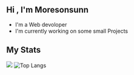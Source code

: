 ## Hi , I'm Moresonsunn
- I'm a Web devoloper
- I'm currently working on some small Projects

## My Stats
![](https://github-readme-stats.vercel.app/api?username=moresonsunn&show_icons=true&theme=dracula)
![Top Langs](https://github-readme-stats.vercel.app/api/top-langs/?username=moresonsunn&hide_progress=true)
<!--
**moresonsunn/moresonsunn** is a ✨ _special_ ✨ repository because its `README.md` (this file) appears on your GitHub profile.

Here are some ideas to get you started:

- 🔭 I’m currently working on ...
- 🌱 I’m currently learning ...
- 👯 I’m looking to collaborate on ...
- 🤔 I’m looking for help with ...
- 💬 Ask me about ...
- 📫 How to reach me: ...
- 😄 Pronouns: ...
- ⚡ Fun fact: ...
-->
